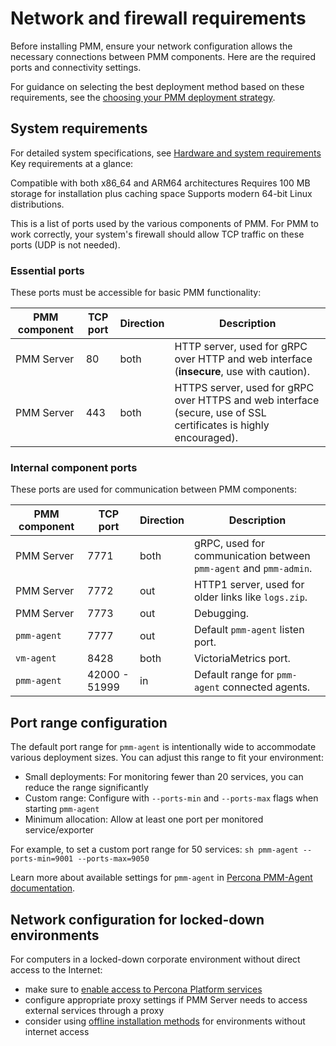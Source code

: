 # Network and firewall requirements

Before installing PMM, ensure your network configuration allows the necessary connections between PMM components. Here are the required ports and connectivity settings.

For guidance on selecting the best deployment method based on these requirements, see the [choosing your PMM deployment strategy](../plan-pmm-installation/choose-deployment.md).

## System requirements

For detailed system specifications, see [Hardware and system requirements](../plan-pmm-installation/hardware_and_system.md)
Key requirements at a glance:

Compatible with both x86_64 and ARM64 architectures
Requires 100 MB storage for installation plus caching space
Supports modern 64-bit Linux distributions.

This is a list of ports used by the various components of PMM. For PMM to work correctly, your system's firewall should allow TCP traffic on these ports (UDP is not needed).

### Essential ports
These ports must be accessible for basic PMM functionality:

| PMM component | TCP port      | Direction     | Description
|---------------|---------------|---------------|------------------------------------------------------------------------------------------
| PMM Server    |   80          | both          | HTTP server, used for gRPC over HTTP and web interface (**insecure**, use with caution).
| PMM Server    |  443          | both          | HTTPS server, used for gRPC over HTTPS and web interface (secure, use of SSL certificates is highly encouraged).

### Internal component ports 
These ports are used for communication between PMM components:

| PMM component | TCP port      | Direction     | Description
|---------------|---------------|---------------|-----------------------------------------------------------------
| PMM Server    | 7771          | both          | gRPC, used for communication between `pmm-agent` and `pmm-admin`.
| PMM Server    | 7772          | out           | HTTP1 server, used for older links like `logs.zip`.
| PMM Server    | 7773          | out           | Debugging.
| `pmm-agent`   | 7777          | out           | Default `pmm-agent` listen port.
| `vm-agent`    | 8428          | both          | VictoriaMetrics port.
| `pmm-agent`   | 42000 - 51999 | in            | Default range for `pmm-agent` connected agents.

## Port range configuration

The default port range for `pmm-agent` is intentionally wide to accommodate various deployment sizes. You can adjust this range to fit your environment:

- Small deployments: For monitoring fewer than 20 services, you can reduce the range significantly
- Custom range: Configure with `--ports-min` and `--ports-max` flags when starting `pmm-agent`
- Minimum allocation: Allow at least one port per monitored service/exporter

For example, to set a custom port range for 50 services:
    ```sh
    pmm-agent --ports-min=9001 --ports-max=9050
    ```

Learn more about available settings for `pmm-agent` in [Percona PMM-Agent documentation](../../use/commands/pmm-agent.md).

## Network configuration for locked-down environments

For computers in a locked-down corporate environment without direct access to the Internet:

 - make sure to [enable access to Percona Platform services](https://docs.percona.com/percona-platform/network.html)
 - configure appropriate proxy settings if PMM Server needs to access external services through a proxy
 - consider using [offline installation methods](../install-pmm-server/deployment-options/docker/isolated_hosts.md) for environments without internet access
